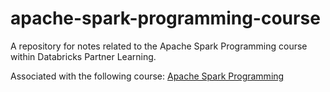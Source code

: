 # apache-spark-programming-course
A repository for notes related to the Apache Spark Programming course within Databricks Partner Learning.

Associated with the following course:
[Apache Spark Programming](https://partner-academy.databricks.com/learn/course/63)
